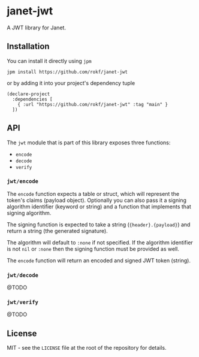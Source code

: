 # janet-jwt

A JWT library for Janet.

## Installation

You can install it directly using `jpm`

```
jpm install https://github.com/rokf/janet-jwt
```

or by adding it into your project's dependency tuple

```
(declare-project
  :dependencies [
    { :url "https://github.com/rokf/janet-jwt" :tag "main" }
  ])
```

## API

The `jwt` module that is part of this library exposes three functions:

- `encode`
- `decode`
- `verify`

### `jwt/encode`

The `encode` function expects a table or struct, which will represent the token's
claims (payload object). Optionally you can also pass it a signing algorithm
identifier (keyword or string) and a function that implements that signing algorithm.

The signing function is expected to take a string (`{header}.{payload}`) and return a
string (the generated signature).

The algorithm will default to `:none` if not specified. If the algorithm identifier
is not `nil` or `:none` then the signing function must be provided as well.

The `encode` function will return an encoded and signed JWT token (string).

### `jwt/decode`

@TODO

### `jwt/verify`

@TODO

## License

MIT - see the `LICENSE` file at the root of the repository for details.
